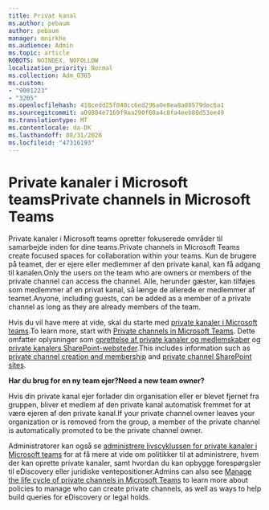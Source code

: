 ```yaml
---
title: Privat kanal
ms.author: pebaum
author: pebaum
manager: mnirkhe
ms.audience: Admin
ms.topic: article
ROBOTS: NOINDEX, NOFOLLOW
localization_priority: Normal
ms.collection: Adm_O365
ms.custom:
- "9001223"
- "3205"
ms.openlocfilehash: 418cedd25f040cc6ed296a0e8ea8a80579dec6a1
ms.sourcegitcommit: a09884e7169f9aa290f60a4c8fa4eeb80d53ee49
ms.translationtype: MT
ms.contentlocale: da-DK
ms.lasthandoff: 08/31/2020
ms.locfileid: "47316193"
---
```

# <a name="private-channels-in-microsoft-teams"></a><span data-ttu-id="f851d-102">Private kanaler i Microsoft teams</span><span class="sxs-lookup"><span data-stu-id="f851d-102">Private channels in Microsoft Teams</span></span>

<span data-ttu-id="f851d-103">Private kanaler i Microsoft teams opretter fokuserede områder til samarbejde inden for dine teams.</span><span class="sxs-lookup"><span data-stu-id="f851d-103">Private channels in Microsoft Teams create focused spaces for collaboration within your teams.</span></span> <span data-ttu-id="f851d-104">Kun de brugere på teamet, der er ejere eller medlemmer af den private kanal, kan få adgang til kanalen.</span><span class="sxs-lookup"><span data-stu-id="f851d-104">Only the users on the team who are owners or members of the private channel can access the channel.</span></span> <span data-ttu-id="f851d-105">Alle, herunder gæster, kan tilføjes som medlemmer af en privat kanal, så længe de allerede er medlemmer af teamet.</span><span class="sxs-lookup"><span data-stu-id="f851d-105">Anyone, including guests, can be added as a member of a private channel as long as they are already members of the team.</span></span>

<span data-ttu-id="f851d-106">Hvis du vil have mere at vide, skal du starte med [private kanaler i Microsoft teams](https://docs.microsoft.com/MicrosoftTeams/private-channels).</span><span class="sxs-lookup"><span data-stu-id="f851d-106">To learn more, start with [Private channels in Microsoft Teams](https://docs.microsoft.com/MicrosoftTeams/private-channels).</span></span> <span data-ttu-id="f851d-107">Dette omfatter oplysninger som [oprettelse af private kanaler og medlemskaber](https://docs.microsoft.com/MicrosoftTeams/private-channels#private-channel-creation-and-membership) og [private kanalers SharePoint-websteder](https://docs.microsoft.com/MicrosoftTeams/private-channels#private-channel-sharepoint-sites).</span><span class="sxs-lookup"><span data-stu-id="f851d-107">This includes information such as [private channel creation and membership](https://docs.microsoft.com/MicrosoftTeams/private-channels#private-channel-creation-and-membership) and [private channel SharePoint sites](https://docs.microsoft.com/MicrosoftTeams/private-channels#private-channel-sharepoint-sites).</span></span>

<span data-ttu-id="f851d-108">**Har du brug for en ny team ejer?**</span><span class="sxs-lookup"><span data-stu-id="f851d-108">**Need a new team owner?**</span></span>

<span data-ttu-id="f851d-109">Hvis din private kanal ejer forlader din organisation eller er blevet fjernet fra gruppen, bliver et medlem af den private kanal automatisk fremmet for at være ejeren af den private kanal.</span><span class="sxs-lookup"><span data-stu-id="f851d-109">If your private channel owner leaves your organization or is removed from the group, a member of the private channel is automatically promoted to be the private channel owner.</span></span>

<span data-ttu-id="f851d-110">Administratorer kan også se [administrere livscyklussen for private kanaler i Microsoft teams](https://docs.microsoft.com/MicrosoftTeams/private-channels-life-cycle-management) for at få mere at vide om politikker til at administrere, hvem der kan oprette private kanaler, samt hvordan du kan opbygge forespørgsler til eDiscovery eller juridiske ventepositioner.</span><span class="sxs-lookup"><span data-stu-id="f851d-110">Admins can also see [Manage the life cycle of private channels in Microsoft Teams](https://docs.microsoft.com/MicrosoftTeams/private-channels-life-cycle-management) to learn more about policies to manage who can create private channels, as well as ways to help build queries for eDiscovery or legal holds.</span></span>
